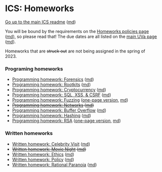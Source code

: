 ICS: Homeworks
==============

[Go up to the main ICS readme](../readme.html) ([md](../readme.md))

You will be bound by the requirements on the [Homeworks policies page](../uva/hw-policies.html) ([md](../uva/hw-policies.md)), so please read that!  The due dates are all listed on the [main UVa page](../uva/index.html) ([md](../uva/index.md)).

Homeworks that are ~~struck out~~ are not being assigned in the spring of 2023.

### Programing homeworks

- [Programming homework: Forensics](hw-forensics.html) ([md](hw-forensics.md))
- [Programming homework: Rootkits](hw-rootkits.html) ([md](hw-rootkits.md))
- [Programming homework: Cryptocurrency](hw-cryptocurrency.html) ([md](hw-cryptocurrency.md))
- [Programming homework: SQL, XSS, & CSRF](hw-sql-xss-csrf.html) ([md](hw-sql-xss-csrf.md))
- [Programming homework: Fuzzing](hw-fuzzing-tabbed.html) ([one-page version](hw-fuzzing.html), [md](hw-fuzzing.md))
- ~~[Programming homework: Networks](hw-networks.html) ([md](hw-networks.md))~~
- [Programming homework: Buffer Overflow](hw-buffer.html) ([md](hw-buffer.md))
- [Programming homework: Hashing](hw-hashing.html) ([md](hw-hashing.md))
- [Programming homework: RSA](hw-rsa-tabbed.html) ([one-page version](hw-rsa.html), [md](hw-rsa.md))


### Written homeworks

- [Written homework: Celebrity Visit](hw-celebrity-visit.html) ([md](hw-celebrity-visit.md))
- ~~[Written homework: Movie Night](hw-movie-night.html) ([md](hw-movie-night.md))~~
- [Written homework: Ethics](hw-ethics.html) ([md](hw-ethics.md))
- [Written homework: Policy](hw-policy.html) ([md](hw-policy.md))
- [Written homework: Rational Paranoia](hw-paranoia.html) ([md](hw-paranoia.md))
